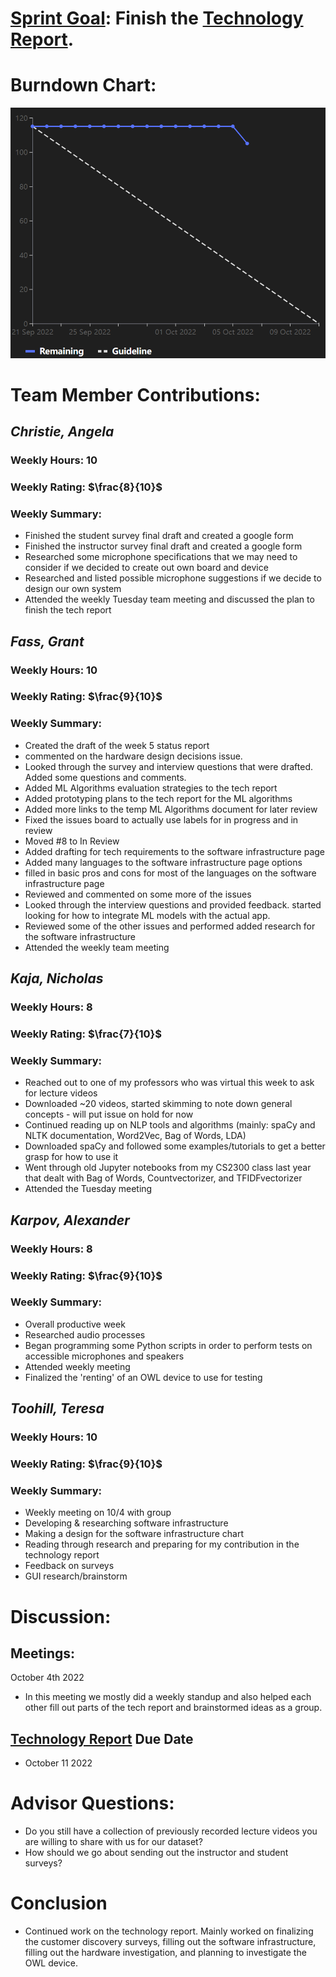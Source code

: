 # [Sprint Goal](https://gitlab.com/msoe.edu/sdl/y23-senior-design/24-transcription-study-assistant/-/milestones/1): Finish the [Technology Report](https://gitlab.com/msoe.edu/sdl/y23-senior-design/24-transcription-study-assistant/-/wikis/Technology-Report).

# Burndown Chart:
![image](uploads/8686e3fbbfc283ef84a52f44d7bf8cf2/image.png)

# Team Member Contributions:
## *Christie, Angela*
### Weekly Hours: 10
### Weekly Rating: $`\frac{8}{10}`$
### Weekly Summary: 
- Finished the student survey final draft and created a google form
- Finished the instructor survey final draft and created a google form
- Researched some microphone specifications that we may need to consider if we decided to create out own board and device
- Researched and listed possible microphone suggestions if we decide to design our own system
- Attended the weekly Tuesday team meeting and discussed the plan to finish the tech report


## *Fass, Grant*
### Weekly Hours: 10
### Weekly Rating: $`\frac{9}{10}`$
### Weekly Summary:
- Created the draft of the week 5 status report
- commented on the hardware design decisions issue.
- Looked through the survey and interview questions that were drafted. Added some questions and comments.
- Added ML Algorithms evaluation strategies to the tech report
- Added prototyping plans to the tech report for the ML algorithms
- Added more links to the temp ML Algorithms document for later review
- Fixed the issues board to actually use labels for in progress and in review
- Moved #8 to In Review
- Added drafting for tech requirements to the software infrastructure page
- Added many languages to the software infrastructure page options
- filled in basic pros and cons for most of the languages on the software infrastructure page
- Reviewed and commented on some more of the issues
- Looked through the interview questions and provided feedback. started looking for how to integrate ML models with the actual app.
- Reviewed some of the other issues and performed added research for the software infrastructure
- Attended the weekly team meeting

## *Kaja, Nicholas*
### Weekly Hours: 8
### Weekly Rating: $`\frac{7}{10}`$
### Weekly Summary: 
- Reached out to one of my professors who was virtual this week to ask for lecture videos
- Downloaded ~20 videos, started skimming to note down general concepts - will put issue on hold for now
- Continued reading up on NLP tools and algorithms (mainly: spaCy and NLTK documentation, Word2Vec, Bag of Words, LDA) 
- Downloaded spaCy and followed some examples/tutorials to get a better grasp for how to use it
- Went through old Jupyter notebooks from my CS2300 class last year that dealt with Bag of Words, Countvectorizer, and TFIDFvectorizer
- Attended the Tuesday meeting

## *Karpov, Alexander*
### Weekly Hours: 8
### Weekly Rating: $`\frac{9}{10}`$
### Weekly Summary: 
- Overall productive week
- Researched audio processes
- Began programming some Python scripts in order to perform tests on accessible microphones and speakers
- Attended weekly meeting
- Finalized the 'renting' of an OWL device to use for testing

## *Toohill, Teresa*
### Weekly Hours: 10
### Weekly Rating: $`\frac{9}{10}`$
### Weekly Summary:
- Weekly meeting on 10/4 with group
- Developing & researching software infrastructure
- Making a design for the software infrastructure chart
- Reading through research and preparing for my contribution in the technology report
- Feedback on surveys
- GUI research/brainstorm

# Discussion:
## Meetings:
October 4th 2022
- In this meeting we mostly did a weekly standup and also helped each other fill out parts of the tech report and brainstormed ideas as a group.


## [Technology Report](https://gitlab.com/msoe.edu/sdl/y23-senior-design/24-transcription-study-assistant/-/wikis/Technology-Report) Due Date
- October 11 2022

# Advisor Questions:
- Do you still have a collection of previously recorded lecture videos you are willing to share with us for our dataset?
- How should we go about sending out the instructor and student surveys?

# Conclusion
- Continued work on the technology report. Mainly worked on finalizing the customer discovery surveys, filling out the software infrastructure, filling out the hardware investigation, and planning to investigate the OWL device.